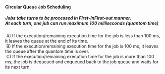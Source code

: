 #### Circular Queue Job Scheduling
##### Jobs take turns to be processed in First-inFirst-out manner.<br/>At each turn, one jub can run maximum 100 milliseconds (quantom time)
&nbsp;A) If the execution/remaining execution time for the job is less than 100 ms, it leaves the queue at the end of its time.<br/>
&nbsp;B) If the execution/remaining execution time for the job is 100 ms, it leaves the queue after the quantom time is over.<br/>
&nbsp;C) If the execution/remaining execution time for the job is more than 100 ms, the job is dequeued and enqueued back to the job queue and waits for its next turn.

